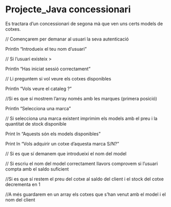 # Projecte_Java concessionari

Es tractara d’un concessionari de segona mà que ven uns certs models de cotxes.

// Començarem per demanar al usuari la seva autenticació

Println “Introdueix el teu nom d’usuari”

// Si l’usuari existeix >

Println “Has iniciat sessió correctament” 

// Li preguntem si vol veure els cotxes disponibles

Println “Vols veure el cataleg ?”

//Si es que sí mostrem l’array només amb les marques (primera posició)

Println “Selecciona una marca”

// Si selecciona una marca existent imprimim els models amb el preu i la quantitat de stock disponible

Print ln “Aquests són els models disponibles”

Print ln “Vols adquirir un cotxe d’aquesta marca S/N?”

// Si es que sí demanem que introdueixi el nom del model

// Si escriu el nom del model correctament llavors comprovem si l’usuari compta amb el saldo suficient

//Si es que sí restem el preu del cotxe al saldo del client i el stock del cotxe decrementa en 1

//A més guardarem en un array els cotxes que s’han venut amb el model i el nom del client

